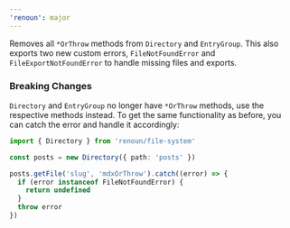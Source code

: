 ```yaml
---
'renoun': major
---
```


Removes all `*OrThrow` methods from `Directory` and `EntryGroup`. This also exports two new custom errors, `FileNotFoundError` and `FileExportNotFoundError` to handle missing files and exports.

### Breaking Changes

`Directory` and `EntryGroup` no longer have `*OrThrow` methods, use the respective methods instead. To get the same functionality as before, you can catch the error and handle it accordingly:

```ts
import { Directory } from 'renoun/file-system'

const posts = new Directory({ path: 'posts' })

posts.getFile('slug', 'mdxOrThrow').catch((error) => {
  if (error instanceof FileNotFoundError) {
    return undefined
  }
  throw error
})
```

